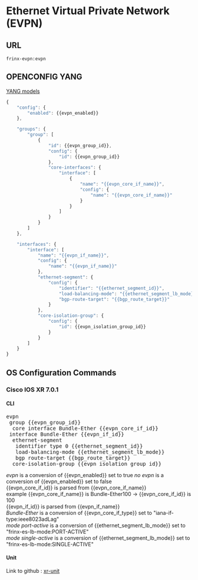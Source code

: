 # Ethernet Virtual Private Network (EVPN)

## URL

```
frinx-evpn:evpn
```

## OPENCONFIG YANG

[YANG models](https://github.com/FRINXio/openconfig/tree/master/evpn/src/main/yang)

```javascript
{
    "config": {
        "enabled": {{evpn_enabled}}
    },

    "groups": {
        "group": [
            {
                "id": {{evpn_group_id}},
                "config": {
                    "id": {{evpn_group_id}}
                },
                "core-interfaces": {
                    "interface": [
                        {
                            "name": "{{evpn_core_if_name}}",
                            "config": {
                                "name": "{{evpn_core_if_name}}"
                            }
                        }
                    ]
                }
            }
        ]
    },

    "interfaces": {
        "interface": [
            "name": "{{evpn_if_name}}",
            "config": {
                "name": "{{evpn_if_name}}"
            },
            "ethernet-segment": {
                "config": {
                    "identifier": "{{ethernet_segment_id}}",
                    "load-balancing-mode": "{{ethernet_segment_lb_mode}}",
                    "bgp-route-target": "{{bgp_route_target}}"
                }
            },
            "core-isolation-group": {
                "config": {
                    "id": {{evpn_isolation_group_id}}
                }
            }
        ]
    }
}
```

## OS Configuration Commands

### Cisco IOS XR 7.0.1

#### CLI

<pre>
evpn
 group {{evpn_group_id}}
  core interface Bundle-Ether {{evpn_core_if_id}}
 interface Bundle-Ether {{evpn_if_id}}
  ethernet-segment
   identifier type 0 {{ethernet_segment_id}}
   load-balancing-mode {{ethernet_segment_lb_mode}}
   bgp route-target {{bgp_route_target}}
  core-isolation-group {{evpn_isolation_group_id}}
</pre>

*evpn* is a conversion of {{evpn_enabled}} set to true
*no evpn* is a conversion of {{evpn_enabled}} set to false  
{{evpn_core_if_id}} is parsed from {{evpn_core_if_name}}  
example {{evpn_core_if_name}} is Bundle-Ether100 -> {{evpn_core_if_id}} is 100  
{{evpn_if_id}} is parsed from {{evpn_if_name}}  
*Bundle-Ether* is a conversion of {{evpn_core_if_type}} set to "iana-if-type:ieee8023adLag"  
*mode port-active* is a conversion of {{ethernet_segment_lb_mode}} set to "frinx-es-lb-mode:PORT-ACTIVE"  
*mode single-active* is a conversion of {{ethernet_segment_lb_mode}} set to "frinx-es-lb-mode:SINGLE-ACTIVE"  

#### Unit

Link to github : [xr-unit](https://github.com/FRINXio/unitopo-units/tree/master/xr/xr-7-evpn)

